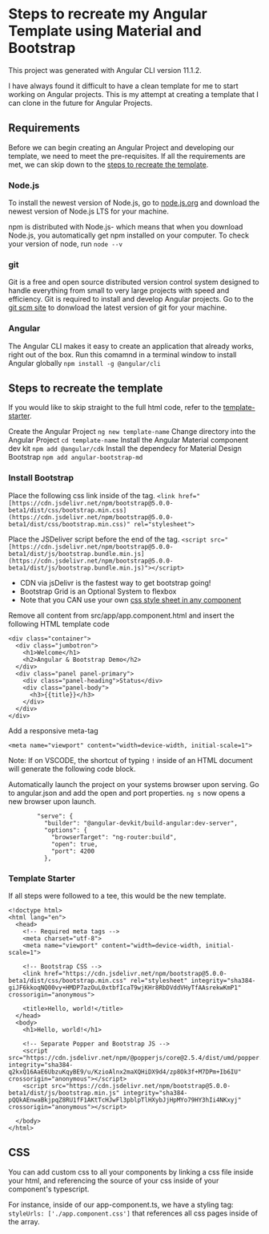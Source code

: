 # Steps to recreate my Angular Template using Material and Bootstrap
This project was generated with Angular CLI version 11.1.2.

I have always found it difficult to have a clean template for me to start working on Angular projects. This is my attempt at creating a template that I can clone in the future for Angular Projects.

## Requirements
Before we can begin creating an Angular Project and developing our template, we need to meet the pre-requisites. If all the requirements are met, we can skip down to the [steps to recreate the template](#steps-to-recreate-the-template).
### Node.js
To install the newest version of Node.js, go to [node.js.org](https://nodejs.org/en/) and download the newest version of Node.js LTS for your machine.

npm is distributed with Node.js- which means that when you download Node.js, you automatically get npm installed on your computer. To check your version of node, run ```node --v```
### git
Git is a free and open source distributed version control system designed to handle everything from small to very large projects with speed and efficiency. Git is required to install and develop Angular projects. Go to the [git scm site](https://git-scm.com/downloads) to donwload the latest version of git for your machine.
<h3 id="angular-header">Angular</h3>

The Angular CLI makes it easy to create an application that already works, right out of the box. Run this comamnd in a terminal window to install Angular globally ```npm install -g @angular/cli```

<h2 id="steps-to-recreate-the-template">Steps to recreate the template</h2>

If you would like to skip straight to the full html code, refer to the [template-starter](#template-starter).

Create the Angular Project
```ng new template-name```
Change directory into the Angular Project
```cd template-name```
Install the Angular Material component dev kit
```npm add @angular/cdk```
Install the dependecy for Material Design Bootstrap
```npm add angular-bootstrap-md```

<h3 id="install-bootstrap">Install Bootstrap</h3>

Place the following css link inside of the <head> tag.
```<link href="[https://cdn.jsdelivr.net/npm/bootstrap@5.0.0-beta1/dist/css/bootstrap.min.css](https://cdn.jsdelivr.net/npm/bootstrap@5.0.0-beta1/dist/css/bootstrap.min.css)" rel="stylesheet">``` 

Place the JSDeliver script before the end of the <body> tag.
```<script src="[https://cdn.jsdelivr.net/npm/bootstrap@5.0.0-beta1/dist/js/bootstrap.bundle.min.js](https://cdn.jsdelivr.net/npm/bootstrap@5.0.0-beta1/dist/js/bootstrap.bundle.min.js)"></script>``` 

- CDN via jsDelivr is the fastest way to get bootstrap going!
- Bootstrap Grid is an Optional System to flexbox
- Note that you CAN use your own [css style sheet in any component](#css)

Remove all content from src/app/app.component.html and insert the following HTML template code
```
<div class="container">
  <div class="jumbotron">
    <h1>Welcome</h1>
    <h2>Angular & Bootstrap Demo</h2>
  </div>
  <div class="panel panel-primary">
    <div class="panel-heading">Status</div>
    <div class="panel-body">
      <h3>{{title}}</h3>
    </div>
  </div>
</div>
```

Add a responsive meta-tag
```
<meta name="viewport" content="width=device-width, initial-scale=1">
```
Note: If on VSCODE, the shortcut of typing `!` inside of an HTML document will generate the following code block.

Automatically launch the project on your systems browser upon serving. Go to angular.json and add the open and port properties. `ng s` now opens a new browser upon launch.
```
        "serve": {
          "builder": "@angular-devkit/build-angular:dev-server",
          "options": {
            "browserTarget": "ng-router:build",
            "open": true,
            "port": 4200
          },
```
<h3 id="template-starter">Template Starter</h3>

If all steps were followed to a tee, this would be the new template.

```
<!doctype html>
<html lang="en">
  <head>
    <!-- Required meta tags -->
    <meta charset="utf-8">
    <meta name="viewport" content="width=device-width, initial-scale=1">

    <!-- Bootstrap CSS -->
    <link href="https://cdn.jsdelivr.net/npm/bootstrap@5.0.0-beta1/dist/css/bootstrap.min.css" rel="stylesheet" integrity="sha384-giJF6kkoqNQ00vy+HMDP7azOuL0xtbfIcaT9wjKHr8RbDVddVHyTfAAsrekwKmP1" crossorigin="anonymous">

    <title>Hello, world!</title>
  </head>
  <body>
    <h1>Hello, world!</h1>

    <!-- Separate Popper and Bootstrap JS -->
    <script src="https://cdn.jsdelivr.net/npm/@popperjs/core@2.5.4/dist/umd/popper.min.js" integrity="sha384-q2kxQ16AaE6UbzuKqyBE9/u/KzioAlnx2maXQHiDX9d4/zp8Ok3f+M7DPm+Ib6IU" crossorigin="anonymous"></script>
    <script src="https://cdn.jsdelivr.net/npm/bootstrap@5.0.0-beta1/dist/js/bootstrap.min.js" integrity="sha384-pQQkAEnwaBkjpqZ8RU1fF1AKtTcHJwFl3pblpTlHXybJjHpMYo79HY3hIi4NKxyj" crossorigin="anonymous"></script>

  </body>
</html>
```

<h2 id="css">CSS</h2>

You can add custom css to all your components by linking a css file inside your html, and referencing the source of your css inside of your component's typescript.

For instance, inside of our app-component.ts, we have a styling tag: ```styleUrls: ['./app.component.css']``` that references all css pages inside of the array.